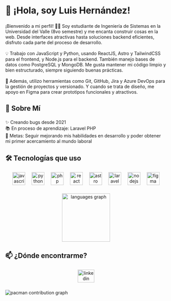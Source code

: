 <h1 align="left">👋 ¡Hola, soy Luis Hernández!</h1>

###

<p align="left">¡Bienvenido a mi perfil! 👨‍💻 Soy estudiante de Ingeniería de Sistemas en la Universidad del Valle (8vo semestre) y me encanta construir cosas en la web. Desde interfaces atractivas hasta soluciones backend eficientes, disfruto cada parte del proceso de desarrollo.<br><br>💡 Trabajo con JavaScript y Python, usando ReactJS, Astro y TailwindCSS para el frontend, y Node.js para el backend. También manejo bases de datos como PostgreSQL y MongoDB. Me gusta mantener mi código limpio y bien estructurado, siempre siguiendo buenas prácticas.<br><br>📌 Además, utilizo herramientas como Git, GitHub, Jira y Azure DevOps para la gestión de proyectos y versionado. Y cuando se trata de diseño, me apoyo en Figma para crear prototipos funcionales y atractivos.</p>

###

<h2 align="left">🌟 Sobre Mí</h2>

###

<p align="left">✨ Creando bugs desde 2021<br>📚 En proceso de aprendizaje: Laravel PHP<br>🎯 Metas: Seguir mejorando mis habilidades en desarrollo y poder obtener mi primer acercamiento al mundo laboral</p>

###

<h2 align="left">🛠️ Tecnologías que uso</h2>

###

<div align="center">
  <img src="https://cdn.jsdelivr.net/gh/devicons/devicon/icons/javascript/javascript-original.svg" height="40" alt="javascript logo"  />
  <img width="12" />
  <img src="https://cdn.jsdelivr.net/gh/devicons/devicon/icons/python/python-original.svg" height="40" alt="python logo"  />
  <img width="12" />
  <img src="https://cdn.jsdelivr.net/gh/devicons/devicon/icons/php/php-original.svg" height="40" alt="php logo"  />
  <img width="12" />
  <img src="https://cdn.jsdelivr.net/gh/devicons/devicon/icons/react/react-original.svg" height="40" alt="react logo"  />
  <img width="12" />
  <img src="https://cdn.simpleicons.org/astro/FF5D01" height="40" alt="astro logo"  />
  <img width="12" />
  <img src="https://cdn.jsdelivr.net/gh/devicons/devicon/icons/laravel/laravel-original.svg" height="40" alt="laravel logo"  />
  <img width="12" />
  <img src="https://cdn.jsdelivr.net/gh/devicons/devicon/icons/nodejs/nodejs-original.svg" height="40" alt="nodejs logo"  />
  <img width="12" />
  <img src="https://cdn.jsdelivr.net/gh/devicons/devicon/icons/figma/figma-original.svg" height="40" alt="figma logo"  />
</div>

###

<div align="center">
  <img src="https://github-readme-stats.vercel.app/api/top-langs?username=lfhernandez03&locale=en&hide_title=false&layout=compact&card_width=320&langs_count=5&theme=dracula&hide_border=false&order=2" height="150" alt="languages graph"  />
</div>

###

<h2 align="left">📫 ¿Dónde encontrarme?</h2>

###

<div align="center">
  <img src="https://raw.githubusercontent.com/maurodesouza/profile-readme-generator/master/src/assets/icons/social/linkedin/default.svg" width="52" height="40" alt="linkedin logo" href="www.linkedin.com/in/lfhernandezsolis" />
</div>

###

<p align="left"></p>

###

<picture>
  <source media="(prefers-color-scheme: dark)" srcset="https://raw.githubusercontent.com/lfhernandez03/lfhernandez03/output/pacman-contribution-graph-dark.svg">
  <source media="(prefers-color-scheme: light)" srcset="https://raw.githubusercontent.com/lfhernandez03/lfhernandez03/output/pacman-contribution-graph.svg">
  <img alt="pacman contribution graph" src="https://raw.githubusercontent.com/lfhernandez03/lfhernandez03/output/pacman-contribution-graph.svg">
</picture>

###
